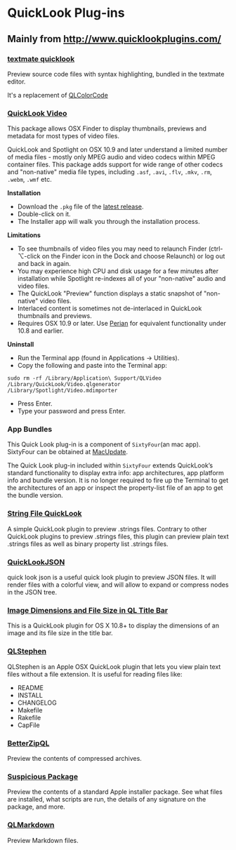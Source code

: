 # QuickLook Plug-ins

## Mainly from <http://www.quicklookplugins.com/>


### [textmate quicklook](https://github.com/textmate/textmate)

Preview source code files with syntax highlighting, bundled in the textmate editor.

It's a replacement of [QLColorCode](https://code.google.com/p/qlcolorcode/)


### [QuickLook Video](https://github.com/Marginal/QLVideo)

This package allows OSX Finder to display thumbnails, previews and metadata for most types of video files.

QuickLook and Spotlight on OSX 10.9 and later understand a limited number of media files - mostly only MPEG audio and video codecs within MPEG container files. This package adds support for wide range of other codecs and "non-native" media file types, including `.asf`, `.avi`, `.flv`, `.mkv`, `.rm`, `.webm`, `.wmf` etc.

**Installation**    

* Download the `.pkg` file of the [latest release](https://github.com/Marginal/QLVideo/releases/latest).
* Double-click on it.
* The Installer app will walk you through the installation process.

**Limitations**    

* To see thumbnails of video files you may need to relaunch Finder (ctrl-⌥-click on the Finder icon in the Dock and choose Relaunch) or log out and back in again.
* You may experience high CPU and disk usage for a few minutes after installation while Spotlight re-indexes all of your "non-native" audio and video files.
* The QuickLook "Preview" function displays a static snapshot of "non-native" video files.
* Interlaced content is sometimes not de-interlaced in QuickLook thumbnails and previews.
* Requires OSX 10.9 or later. Use [Perian](http://github.com/MaddTheSane/perian) for equivalent functionality under 10.8 and earlier.

**Uninstall**

* Run the Terminal app (found in Applications → Utilities).
* Copy the following and paste into the Terminal app:

`sudo rm -rf /Library/Application\ Support/QLVideo /Library/QuickLook/Video.qlgenerator /Library/Spotlight/Video.mdimporter`
 
* Press Enter.
* Type your password and press Enter.

### App Bundles

This Quick Look plug-in is a component of `SixtyFour`(an mac app). SixtyFour can be obtained at [MacUpdate](https://www.macupdate.com/app/mac/40405/sixtyfour/).

The Quick Look plug-in included within `SixtyFour` extends QuickLook’s standard functionality to display extra info: app architectures, app platform info and bundle version. It is no longer required to fire up the Terminal to get the architectures of an app or inspect the property-list file of an app to get the bundle version.

### [String File QuickLook](http://blog.timac.org/?p=933)

A simple QuickLook plugin to preview .strings files. Contrary to other QuickLook plugins to preview .strings files, this plugin can preview plain text .strings files as well as binary property list .strings files.

### [QuickLookJSON](http://www.sagtau.com/quicklookjson.html)

quick look json is a useful quick look plugin to preview JSON files. It will render files with a colorful view, and will allow to expand or compress nodes in the JSON tree.

### [Image Dimensions and File Size in QL Title Bar](https://github.com/Nyx0uf/qlImageSize)

This is a QuickLook plugin for OS X 10.8+ to display the dimensions of an image and its file size in the title bar.

### [QLStephen](http://whomwah.github.com/qlstephen/)

QLStephen is an Apple OSX QuickLook plugin that lets you view plain text files without a file extension. It is useful for reading files like:

* README
* INSTALL
* CHANGELOG
* Makefile
* Rakefile
* CapFile

### [BetterZipQL](http://macitbetter.com/BetterZip-Quick-Look-Generator/)

Preview the contents of compressed archives.

### [Suspicious Package](http://www.mothersruin.com/software/SuspiciousPackage/)

Preview the contents of a standard Apple installer package.
See what files are installed, what scripts are run, the details of any signature on the package, and more.

### [QLMarkdown](https://github.com/toland/qlmarkdown)

Preview Markdown files.
